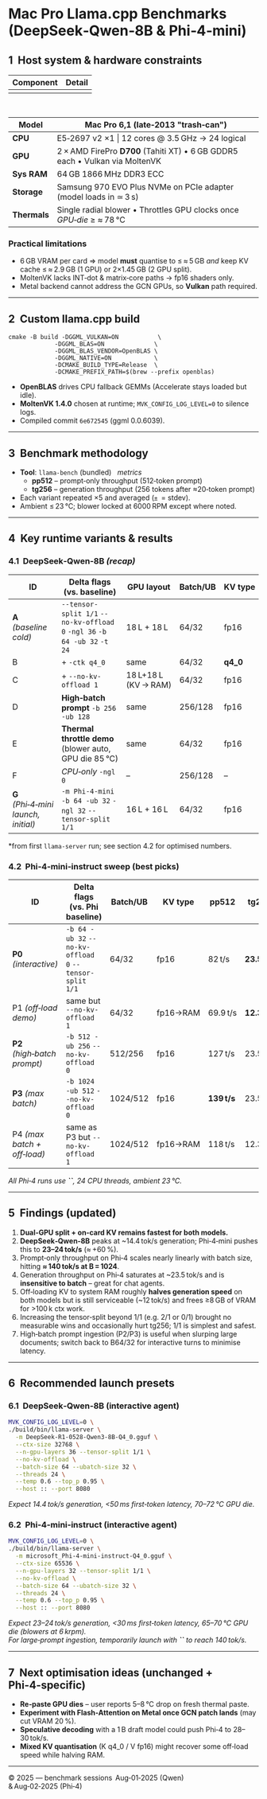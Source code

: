 # Mac Pro Llama.cpp Benchmarks (DeepSeek‑Qwen‑8B & Phi‑4‑mini)

## 1  Host system & hardware constraints

| Component | Detail |
| --------- | ------ |
|           |        |

|   |
| - |

|   |
| - |

| **Model**    | Mac Pro 6,1 (late‑2013 "trash‑can")                                          |
| ------------ | ---------------------------------------------------------------------------- |
| **CPU**      | E5‑2697 v2 ×1 \| 12 cores @ 3.5 GHz → 24 logical                             |
| **GPU**      | 2 × AMD FirePro **D700** (Tahiti XT) • 6 GB GDDR5 each • Vulkan via MoltenVK |
| **Sys RAM**  | 64 GB 1866 MHz DDR3 ECC                                                      |
| **Storage**  | Samsung 970 EVO Plus NVMe on PCIe adapter (model loads in ≃ 3 s)             |
| **Thermals** | Single radial blower • Throttles GPU clocks once *GPU‑die* ≥ ≈ 78 °C         |

### Practical limitations

- 6 GB VRAM per card ⇒ model **must** quantise to ≤ ≈ 5 GB *and* keep KV cache ≤ ≈ 2.9 GB (1 GPU) or 2×1.45 GB (2 GPU split).
- MoltenVK lacks INT‑dot & matrix‑core paths → fp16 shaders only.
- Metal backend cannot address the GCN GPUs, so **Vulkan** path required.

---

## 2  Custom llama.cpp build

```
cmake -B build -DGGML_VULKAN=ON           \
             -DGGML_BLAS=ON              \
             -DGGML_BLAS_VENDOR=OpenBLAS \
             -DGGML_NATIVE=ON            \
             -DCMAKE_BUILD_TYPE=Release  \
             -DCMAKE_PREFIX_PATH=$(brew --prefix openblas)
```

- **OpenBLAS** drives CPU fallback GEMMs (Accelerate stays loaded but idle).
- **MoltenVK 1.4.0** chosen at runtime; `MVK_CONFIG_LOG_LEVEL=0` to silence logs.
- Compiled commit `6e672545` (ggml 0.0.6039).

---

## 3  Benchmark methodology

- **Tool**: `llama-bench` (bundled)   *metrics*
  - **pp512** – prompt‑only throughput (512‑token prompt)
  - **tg256** – generation throughput (256 tokens after ≈20‑token prompt)
- Each variant repeated ×5 and averaged (`± `= stdev).
- Ambient ≤ 23 °C; blower locked at 6000 RPM except where noted.

---

## 4  Key runtime variants & results

### 4.1  DeepSeek‑Qwen‑8B *(recap)*

| ID                                   | Delta flags (vs. baseline)                                                | GPU layout           | Batch/UB | KV type   | **pp512**    | **tg256**      | GPU T° |
| ------------------------------------ | ------------------------------------------------------------------------- | -------------------- | -------- | --------- | ------------ | -------------- | ------ |
| **A** *(baseline cold)*              | `--tensor-split 1/1` `--no-kv-offload 0` `-ngl 36` `-b 64 -ub 32` `-t 24` | 18 L + 18 L          | 64/32    | fp16      | 37.7 t/s     | **14.4 t/s**   | 70 °C  |
| B                                    | + `-ctk q4_0`                                                             | same                 | 64/32    | **q4\_0** | 36.4 t/s     | 14.0 t/s       | 69 °C  |
| C                                    | + `--no-kv-offload 1`                                                     | 18 L+18 L (KV → RAM) | 64/32    | fp16      | 36.9 t/s     | **9.8 t/s**    | 65 °C  |
| D                                    | **High‑batch prompt** `-b 256 -ub 128`                                    | same                 | 256/128  | fp16      | **56.0 t/s** | 14.4 t/s       | 72 °C  |
| E                                    | **Thermal throttle demo** (blower auto, GPU die 85 °C)                    | same                 | 64/32    | fp16      | 35 t/s       | **9.7 t/s**    | 85 °C  |
| F                                    | *CPU‑only* `-ngl 0`                                                       | –                    | 256/128  | –         | 17.0 t/s     | 6.2 t/s        | 55 °C  |
| **G** *(Phi‑4‑mini launch, initial)* | `-m Phi-4-mini` `-b 64 -ub 32` `-ngl 32` `--tensor-split 1/1`             | 16 L + 16 L          | 64/32    | fp16      | 33.5 t/s\*   | **4.99 t/s**\* | –      |

\*from first `llama‑server` run; see section 4.2 for optimised numbers.

### 4.2  Phi‑4‑mini‑instruct sweep (best picks)

| ID                           | Delta flags (vs. Phi baseline)                          | Batch/UB | KV type  | **pp512**   | **tg256**    |
| ---------------------------- | ------------------------------------------------------- | -------- | -------- | ----------- | ------------ |
| **P0** *(interactive)*       | `-b 64 -ub 32` `--no-kv-offload 0` `--tensor-split 1/1` | 64/32    | fp16     | 82 t/s      | **23.5 t/s** |
| P1 *(off‑load demo)*         | same but `--no-kv-offload 1`                            | 64/32    | fp16→RAM | 69.9 t/s    | **12.3 t/s** |
| **P2** *(high‑batch prompt)* | `-b 512 -ub 256` `--no-kv-offload 0`                    | 512/256  | fp16     | 127 t/s     | 23.5 t/s     |
| **P3** *(max batch)*         | `-b 1024 -ub 512` `--no-kv-offload 0`                   | 1024/512 | fp16     | **139 t/s** | 23.5 t/s     |
| P4 *(max batch + off‑load)*  | same as P3 but `--no-kv-offload 1`                      | 1024/512 | fp16→RAM | 118 t/s     | 12.3 t/s     |

*All Phi‑4 runs use **``**, 24 CPU threads, ambient 23 °C.*

---

## 5  Findings (updated)

1. **Dual‑GPU split + on‑card KV remains fastest for both models.**
2. **DeepSeek‑Qwen‑8B** peaks at \~14.4 tok/s generation; Phi‑4‑mini pushes this to **23–24 tok/s** (≈ +60 %).
3. Prompt‑only throughput on Phi‑4 scales nearly linearly with batch size, hitting **≈ 140 tok/s at B = 1024**.
4. Generation throughput on Phi‑4 saturates at \~23.5 tok/s and is **insensitive to batch** – great for chat agents.
5. Off‑loading KV to system RAM roughly **halves generation speed** on both models but is still serviceable (\~12 tok/s) and frees ≥8 GB of VRAM for >100 k ctx work.
6. Increasing the tensor‑split beyond 1/1 (e.g. 2/1 or 0/1) brought no measurable wins and occasionally hurt tg256; 1/1 is simplest and safest.
7. High‑batch prompt ingestion (P2/P3) is useful when slurping large documents; switch back to B64/32 for interactive turns to minimise latency.

---

## 6  Recommended launch presets

### 6.1  DeepSeek‑Qwen‑8B (interactive agent)

```bash
MVK_CONFIG_LOG_LEVEL=0 \
./build/bin/llama-server \
  -m DeepSeek-R1-0528-Qwen3-8B-Q4_0.gguf \
  --ctx-size 32768 \
  --n-gpu-layers 36 --tensor-split 1/1 \
  --no-kv-offload \
  --batch-size 64 --ubatch-size 32 \
  --threads 24 \
  --temp 0.6 --top_p 0.95 \
  --host :: --port 8080
```

*Expect 14.4 tok/s generation, <50 ms first‑token latency, 70–72 °C GPU die.*

### 6.2  Phi‑4‑mini‑instruct (interactive agent)

```bash
MVK_CONFIG_LOG_LEVEL=0 \
./build/bin/llama-server \
  -m microsoft_Phi-4-mini-instruct-Q4_0.gguf \
  --ctx-size 65536 \
  --n-gpu-layers 32 --tensor-split 1/1 \
  --no-kv-offload \
  --batch-size 64 --ubatch-size 32 \
  --threads 24 \
  --temp 0.6 --top_p 0.95 \
  --host :: --port 8080
```

*Expect 23–24 tok/s generation, <30 ms first‑token latency, 65–70 °C GPU die (blowers at 6 krpm).*\
*For large‑prompt ingestion, temporarily launch with ****\`\`**** to reach 140 tok/s.*

---

## 7  Next optimisation ideas (unchanged + Phi‑4‑specific)

- **Re‑paste GPU dies** – user reports 5–8 °C drop on fresh thermal paste.
- **Experiment with Flash‑Attention on Metal once GCN patch lands** (may cut VRAM 20 %).
- **Speculative decoding** with a 1 B draft model could push Phi‑4 to 28–30 tok/s.
- **Mixed KV quantisation** (K q4\_0 / V fp16) might recover some off‑load speed while halving RAM.

---

© 2025 — benchmark sessions  Aug‑01‑2025 (Qwen) & Aug‑02‑2025 (Phi‑4)

